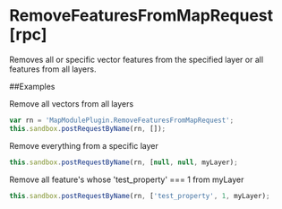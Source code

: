 # RemoveFeaturesFromMapRequest [rpc]

Removes all or specific vector features from the specified layer or all features from all layers. 

##Examples

Remove all vectors from all layers
```javascript
var rn = 'MapModulePlugin.RemoveFeaturesFromMapRequest';
this.sandbox.postRequestByName(rn, []);
```

Remove everything from a specific layer
```javascript
this.sandbox.postRequestByName(rn, [null, null, myLayer);
```


Remove all feature's whose 'test_property' === 1 from myLayer
```javascript
this.sandbox.postRequestByName(rn, ['test_property', 1, myLayer);
```
